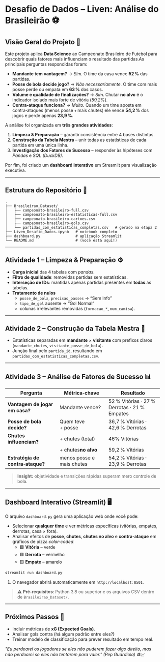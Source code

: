 # Desafio de Dados – Liven: **Análise do Brasileirão** ⚽

## Visão Geral do Projeto 📝

Este projeto aplica **Data Science** ao Campeonato Brasileiro de Futebol para descobrir quais fatores mais influenciam o resultado das partidas.As principais perguntas respondidas foram:

* **Mandante tem vantagem?** → _Sim._ O time da casa vence **52 %** das partidas.
* **Posse de bola decide jogo?** → _Não necessariamente._ O time com mais posse perde ou empata em **63 %** dos casos.
* **Volume e qualidade de finalizações?** → _Sim._ Chutar **no alvo** é o indicador isolado mais forte de vitória (_59,2%_).
* **Contra‑ataque funciona?** → _Muito._ Quando um time aposta em contra‑ataques (menos posse + mais chutes) ele vence **54,2 %** dos jogos e perde apenas **23,9 %.**

A análise foi organizada em **três grandes atividades**:

1. **Limpeza & Preparação** – garantir consistência entre 4 bases distintas.
2. **Construção da Tabela Mestra** – unir todas as estatísticas de cada partida em uma única linha.
3. **Investigação dos Fatores de Sucesso** – responder às hipóteses com *Pandas* e *SQL (DuckDB)*.

Por fim, foi criado um **dashboard interativo** em Streamlit para visualização executiva.

---

## Estrutura do Repositório 🚀

```text
.
├── Brasileirao_Dataset/
│   ├── campeonato-brasileiro-full.csv
│   ├── campeonato-brasileiro-estatisticas-full.csv
│   ├── campeonato-brasileiro-cartoes.csv
│   ├── campeonato-brasileiro-gols.csv
│   └── partidas_com_estatisticas_completas.csv   # gerado na etapa 2
├── Liven_Desafio_Dados.ipynb   # notebook completo
├── dashboard.py                # aplicação Streamlit
└── README.md                   # (você está aqui!)
```

---

## Atividade 1 – Limpeza & Preparação ⚙️

* **Carga inicial** das 4 tabelas com _pandas_.
* **Filtro de qualidade**: removidas partidas sem estatísticas.
* **Interseção de IDs**: mantidas apenas partidas presentes em **todas** as tabelas.
* **Tratamento de nulos**
  * `posse_de_bola`, `precisao_passes` → “Sem Info”
  * `tipo_de_gol` ausente → “Gol Normal”
  * colunas irrelevantes removidas (`formacao_*`, `num_camisa`).

---

## Atividade 2 – Construção da Tabela Mestra 🔀

* Estatísticas separadas em **mandante** × **visitante** com prefixos claros (`mandante_chutes`, `visitante_posse_de_bola`).
* Junção final pelo `partida_id`, resultando em `partidas_com_estatisticas_completas.csv`.

---

## Atividade 3 – Análise de Fatores de Sucesso 📊

| Pergunta                                 | Métrica‑chave            | Resultado                                          |
| ---------------------------------------- | -------------------------- | -------------------------------------------------- |
| **Vantagem de jogar em casa?**     | Mandante vence?            | 52 % Vitórias · 27 % Derrotas · 21 % Empates |
| **Posse de bola decide?**          | Quem teve + posse         | 36,7 % Vitórias · 42,6 % Derrotas              |
| **Chutes influenciam?**            | + chutes (total)          | 46% Vitórias                                      |
|                                          | + chutes**no alvo** | 59,2 % Vitórias                                  |
| **Estratégia de contra‑ataque?** | menos posse e mais chutes  | 54,2 % Vitórias · 23,9 % Derrotas              |

> **Insight:** objetividade e transições rápidas superam mero controle de bola.

---

## Dashboard Interativo (Streamlit) 🖥️

O arquivo `dashboard.py` gera uma aplicação web onde você pode:

* Selecionar **qualquer time** e ver métricas específicas (vitórias, empates, derrotas, casa × fora).
* Analisar efeitos de **posse**, **chutes**, **chutes no alvo** e **contra‑ataque** em gráficos de pizza _color‑coded_:
  * 🟩 **Vitória** – verde
  * 🟥 **Derrota** – vermelho
  * 🟨 **Empate** – amarelo

```bash
streamlit run dashboard.py
```

1. O navegador abrirá automaticamente em `http://localhost:8501`.

> ⚠️ **Pré‑requisitos**: Python 3.8 ou superior e os arquivos CSV dentro de `Brasileirao_Dataset/`.

---

## Próximos Passos 🔮

* Incluir métricas de **xG (Expected Goals)**.
* Analisar gols contra (há algum padrão entre eles?)
* Treinar modelo de classificação para prever resultado em tempo real.

*"⁠Eu perdoarei os jogadores se eles não puderem fazer algo direito, mas não perdoarei se eles não tentarem para valer." (Pep Guardiola) ⚽📈*
